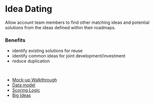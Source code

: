 # Idea Dating

Allow account team members to find other matching ideas and potential solutions from the ideas defined within their roadmaps.<br>

### Benefits

- identify existing solutions for reuse
- identify common ideas for joint development/investment
- reduce duplication

<br>

- [Mock-up Walkthrough](mocks/1.md)
- [Data model](datamodel.md)
- [Scoring Logic](Scoring.md)
- [Big Ideas](bigIdeas.md)